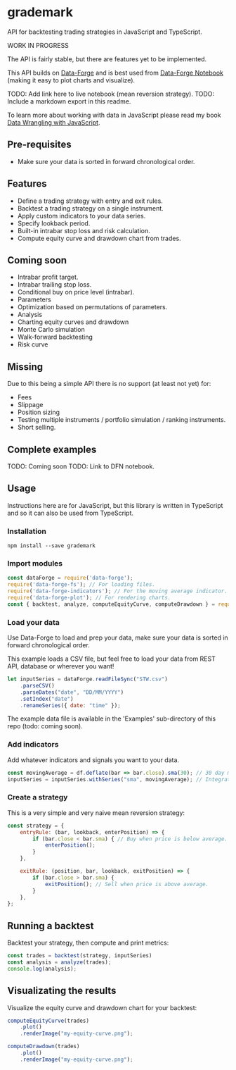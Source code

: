 # grademark

API for backtesting trading strategies in JavaScript and TypeScript.

WORK IN PROGRESS

The API is fairly stable, but there are features yet to be implemented.

This API builds on [Data-Forge](http://data-forge-js.com/) and is best used from [Data-Forge Notebook](http://www.data-forge-notebook.com/) (making it easy to plot charts and visualize).

TODO: Add link here to live notebook (mean reversion strategy).
TODO: Include a markdown export in this readme.

To learn more about working with data in JavaScript please read my book [Data Wrangling with JavaScript](http://bit.ly/2t2cJu2).

## Pre-requisites

- Make sure your data is sorted in forward chronological order. 

## Features

- Define a trading strategy with entry and exit rules.
- Backtest a trading strategy on a single instrument.
- Apply custom indicators to your data series.
- Specify lookback period.
- Built-in intrabar stop loss and risk calculation.
- Compute equity curve and drawdown chart from trades.

## Coming soon

- Intrabar profit target.
- Intrabar trailing stop loss.
- Conditional buy on price level (intrabar).
- Parameters
- Optimization based on permutations of parameters.
- Analysis
- Charting equity curves and drawdown
- Monte Carlo simulation
- Walk-forward backtesting
- Risk curve

## Missing

Due to this being a simple API there is no support (at least not yet) for:

- Fees
- Slippage
- Position sizing
- Testing multiple instruments / portfolio simulation / ranking instruments.
- Short selling.

## Complete examples

TODO: Coming soon
TODO: Link to DFN notebook.

## Usage

Instructions here are for JavaScript, but this library is written in TypeScript and so it can also be used from TypeScript.

### Installation

    npm install --save grademark

### Import modules

```javascript
const dataForge = require('data-forge');
require('data-forge-fs'); // For loading files.
require('data-forge-indicators'); // For the moving average indicator.
require('data-forge-plot'); // For rendering charts.
const { backtest, analyze, computeEquityCurve, computeDrawdown } = require('grademark');
```

### Load your data

Use Data-Forge to load and prep your data, make sure your data is sorted in forward chronological order.

This example loads a CSV file, but feel free to load your data from REST API, database or wherever you want!

```javascript
let inputSeries = dataForge.readFileSync("STW.csv")
    .parseCSV()
    .parseDates("date", "DD/MM/YYYY")
    .setIndex("date")
    .renameSeries({ date: "time" });
```
The example data file is available in the 'Examples' sub-directory of this repo (todo: coming soon).

### Add indicators

Add whatever indicators and signals you want to your data.

```javascript
const movingAverage = df.deflate(bar => bar.close).sma(30); // 30 day moving average.
inputSeries = inputSeries.withSeries("sma", movingAverage); // Integrate moving average into data.
```

### Create a strategy

This is a very simple and very naive mean reversion strategy:

```javascript
const strategy = {
    entryRule: (bar, lookback, enterPosition) => {
        if (bar.close < bar.sma) { // Buy when price is below average.
            enterPosition();
        }
    },

    exitRule: (position, bar, lookback, exitPosition) => {
        if (bar.close > bar.sma) {
            exitPosition(); // Sell when price is above average.
        }
    },
};
```

## Running a backtest

Backtest your strategy, then compute and print metrics:

```javascript
const trades = backtest(strategy, inputSeries)
const analysis = analyze(trades);
console.log(analysis);
```

## Visualizating the results

Visualize the equity curve and drawdown chart for your backtest:

```javascript
computeEquityCurve(trades)
    .plot()
    .renderImage("my-equity-curve.png");

computeDrawdown(trades)
    .plot()
    .renderImage("my-equity-curve.png");
```


